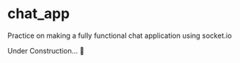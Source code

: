 # chat_app
Practice on making a fully functional chat application using socket.io

Under Construction... :construction:
